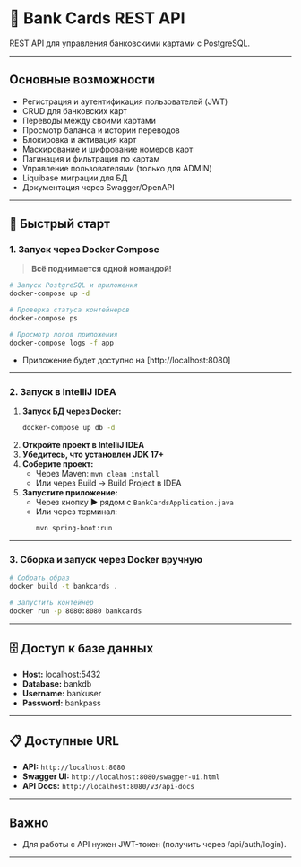 # 🏦 Bank Cards REST API

REST API для управления банковскими картами с PostgreSQL.

---
## Основные возможности

- Регистрация и аутентификация пользователей (JWT)
- CRUD для банковских карт
- Переводы между своими картами
- Просмотр баланса и истории переводов
- Блокировка и активация карт
- Маскирование и шифрование номеров карт
- Пагинация и фильтрация по картам
- Управление пользователями (только для ADMIN)
- Liquibase миграции для БД
- Документация через Swagger/OpenAPI

---

## 🚀 Быстрый старт

### 1. Запуск через Docker Compose 

> **Всё поднимается одной командой!**

```bash
# Запуск PostgreSQL и приложения
docker-compose up -d

# Проверка статуса контейнеров
docker-compose ps

# Просмотр логов приложения 
docker-compose logs -f app
```

- Приложение будет доступно на [http://localhost:8080]

---

### 2. Запуск в IntelliJ IDEA

1. **Запуск БД через Docker:**
   ```bash
   docker-compose up db -d
   ```
2. **Откройте проект в IntelliJ IDEA**  
3. **Убедитесь, что установлен JDK 17+**
4. **Соберите проект:**  
   - Через Maven: `mvn clean install`
   - Или через Build → Build Project в IDEA
5. **Запустите приложение:**  
   - Через кнопку ▶️ рядом с `BankCardsApplication.java`
   - Или через терминал:
     ```bash
     mvn spring-boot:run
     ```

---

### 3. Сборка и запуск через Docker вручную

```bash
# Собрать образ
docker build -t bankcards .

# Запустить контейнер
docker run -p 8080:8080 bankcards
```

---

## 🗄️ Доступ к базе данных

- **Host:** localhost:5432
- **Database:** bankdb
- **Username:** bankuser
- **Password:** bankpass

---

## 📋 Доступные URL

- **API:** `http://localhost:8080`
- **Swagger UI:** `http://localhost:8080/swagger-ui.html`
- **API Docs:** `http://localhost:8080/v3/api-docs`

---

## Важно

- Для работы с API нужен JWT-токен (получить через /api/auth/login).

---

